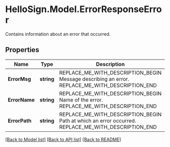 # HelloSign.Model.ErrorResponseError
Contains information about an error that occurred.

## Properties

Name | Type | Description | Notes
------------ | ------------- | ------------- | -------------
**ErrorMsg** | **string** | REPLACE_ME_WITH_DESCRIPTION_BEGIN Message describing an error. REPLACE_ME_WITH_DESCRIPTION_END | 
**ErrorName** | **string** | REPLACE_ME_WITH_DESCRIPTION_BEGIN Name of the error. REPLACE_ME_WITH_DESCRIPTION_END | 
**ErrorPath** | **string** | REPLACE_ME_WITH_DESCRIPTION_BEGIN Path at which an error occurred. REPLACE_ME_WITH_DESCRIPTION_END | [optional] 

[[Back to Model list]](../README.md#documentation-for-models) [[Back to API list]](../README.md#documentation-for-api-endpoints) [[Back to README]](../README.md)

